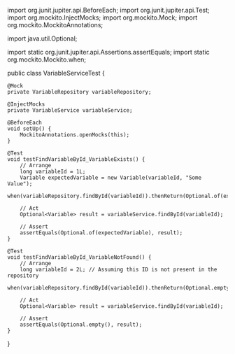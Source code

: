 import org.junit.jupiter.api.BeforeEach;
import org.junit.jupiter.api.Test;
import org.mockito.InjectMocks;
import org.mockito.Mock;
import org.mockito.MockitoAnnotations;

import java.util.Optional;

import static org.junit.jupiter.api.Assertions.assertEquals;
import static org.mockito.Mockito.when;

public class VariableServiceTest {

    @Mock
    private VariableRepository variableRepository;

    @InjectMocks
    private VariableService variableService;

    @BeforeEach
    void setUp() {
        MockitoAnnotations.openMocks(this);
    }

    @Test
    void testFindVariableById_VariableExists() {
        // Arrange
        long variableId = 1L;
        Variable expectedVariable = new Variable(variableId, "Some Value");
        when(variableRepository.findById(variableId)).thenReturn(Optional.of(expectedVariable));

        // Act
        Optional<Variable> result = variableService.findById(variableId);

        // Assert
        assertEquals(Optional.of(expectedVariable), result);
    }

    @Test
    void testFindVariableById_VariableNotFound() {
        // Arrange
        long variableId = 2L; // Assuming this ID is not present in the repository
        when(variableRepository.findById(variableId)).thenReturn(Optional.empty());

        // Act
        Optional<Variable> result = variableService.findById(variableId);

        // Assert
        assertEquals(Optional.empty(), result);
    }
}